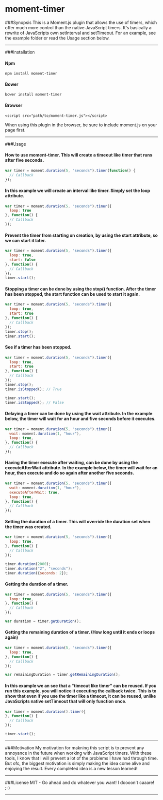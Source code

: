 # moment-timer

###Synopsis
This is a Moment.js plugin that allows the use of timers, which offer much more control than the native JavaScript timers. It's basically a rewrite of JavaScripts own setInterval and setTimeout. For an example, see the example folder or read the Usage section below.

<hr>

###Installation

#### Npm
```
npm install moment-timer
```

#### Bower
```
bower install moment-timer
```

#### Browser
```
<script src="path/to/moment-timer.js"></script>
```
When using this plugin in the browser, be sure to include moment.js on your page first.

<hr>

###Usage

#### How to use moment-timer. This will create a timeout like timer that runs after five seconds.
```javascript
var timer = moment.duration(5, "seconds").timer(function() { 
  // Callback 
});
```

#### In this example we will create an interval like timer. Simply set the <b>loop</b> attribute.
```javascript
var timer = moment.duration(5, "seconds").timer({
  loop: true
}, function() { 
  // Callback 
});
```

#### Prevent the timer from starting on creation, by using the <b>start</b> attribute, so we can start it later.
```javascript
var timer = moment.duration(5, "seconds").timer({
  loop: true, 
  start: false
}, function() { 
  // Callback 
});
timer.start();
```

#### Stopping a timer can be done by using the stop() function. After the timer has been stopped, the start function can be used to start it again.
```javascript
var timer = moment.duration(5, "seconds").timer({
  loop: true, 
  start: true
}, function() { 
  // Callback 
});
timer.stop();
timer.start();
```

#### See if a timer has been stopped.
```javascript
var timer = moment.duration(5, "seconds").timer({
  loop: true, 
  start: true
}, function() { 
  // Callback 
});
timer.stop();
timer.isStopped(); // True

timer.start();
timer.isStopped(); // False
```

#### Delaying a timer can be done by using the <b>wait</b> attribute. In the example below, the timer will wait for an hour and five seconds before it executes.
```javascript
var timer = moment.duration(5, "seconds").timer({
  wait: moment.duration(1, "hour"),
  loop: true,
}, function() { 
  // Callback 
});
```

#### Having the timer execute after waiting, can be done by using the <b>executeAfterWait</b> attribute. In the example below, the timer will wait for an hour, then execute and do so again after another five seconds.
```javascript
var timer = moment.duration(5, "seconds").timer({
  wait: moment.duration(1, "hour"),
  executeAfterWait: true,
  loop: true,
}, function() { 
  // Callback 
});
```

#### Setting the duration of a timer. This will override the duration set when the timer was created.
```javascript
var timer = moment.duration(5, "seconds").timer({
  loop: true, 
}, function() { 
  // Callback 
});

timer.duration(2000);
timer.duration("2", "seconds");
timer.duration({seconds: 2});
```

#### Getting the duration of a timer.
```javascript
var timer = moment.duration(5, "seconds").timer({
  loop: true, 
}, function() { 
  // Callback 
});

var duration = timer.getDuration();
```

#### Getting the remaining duration of a timer. (How long until it ends or loops again)
```javascript
var timer = moment.duration(5, "seconds").timer({
  loop: true, 
}, function() { 
  // Callback 
});

var remainingDuration = timer.getRemainingDuration();
```

#### In this example we an see that a "timeout like timer" can be reused. If you run this example, you will notice it executing the callback twice. This is to show that even if you use the timer like a timeout, it can be reused, unlike JavaScripts native setTimeout that will only function once.
```javascript
var timer = moment.duration().timer({
}, function() { 
  // Callback 
});

timer.start();
```

<hr>

###Motivation
My motivation for makning this script is to prevent any annoyance in the future when working with JavaScript timers. With these tools, I know that I will prevent a lot of the problems I have had through time.
But ofc, the biggest motivation is simply making the idea come alive and enjoying the result. Every completed idea is a new lesson learned!

<hr>

###License
MIT - Go ahead and do whatever you want! I doooon't caaare! ;-)

<hr>
